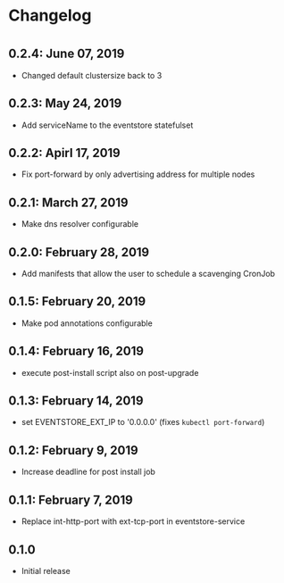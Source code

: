 # Changelog 
# 
## 0.2.4: June 07, 2019
- Changed default clustersize back to 3
 
## 0.2.3: May 24, 2019
- Add serviceName to the eventstore statefulset

## 0.2.2: Apirl 17, 2019
- Fix port-forward by only advertising address for multiple nodes

## 0.2.1: March 27, 2019
- Make dns resolver configurable
 
## 0.2.0: February 28, 2019
- Add manifests that allow the user to schedule a scavenging CronJob

## 0.1.5: February 20, 2019
- Make pod annotations configurable

## 0.1.4: February 16, 2019
- execute post-install script also on post-upgrade
 
## 0.1.3: February 14, 2019
- set EVENTSTORE_EXT_IP to '0.0.0.0' (fixes `kubectl port-forward`)

## 0.1.2: February 9, 2019
- Increase deadline for post install job

## 0.1.1: February 7, 2019
- Replace int-http-port with ext-tcp-port in eventstore-service

## 0.1.0
- Initial release
